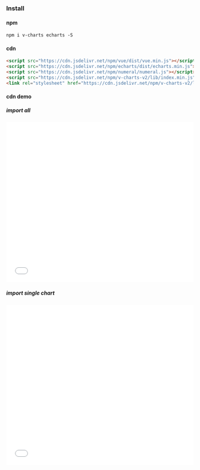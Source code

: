 ### Install

#### npm

```
npm i v-charts echarts -S
```

#### cdn

```html
<script src="https://cdn.jsdelivr.net/npm/vue/dist/vue.min.js"></script>
<script src="https://cdn.jsdelivr.net/npm/echarts/dist/echarts.min.js"></script>
<script src="https://cdn.jsdelivr.net/npm/numeral/numeral.js"></script>
<script src="https://cdn.jsdelivr.net/npm/v-charts-v2/lib/index.min.js"></script>
<link rel="stylesheet" href="https://cdn.jsdelivr.net/npm/v-charts-v2/lib/style.min.css">
```

#### cdn demo

##### import all

<iframe width="100%" height="430" src="//jsfiddle.net/vue_echarts/sbmhr2ex/5/embedded/result,html,js/?bodyColor=fff" allowfullscreen="allowfullscreen" frameborder="0"></iframe>

##### import single chart

<iframe width="100%" height="430" src="//jsfiddle.net/vue_echarts/aa7ojxyt/201/embedded/result,html,js/?bodyColor=fff" allowfullscreen="allowfullscreen" frameborder="0"></iframe>
